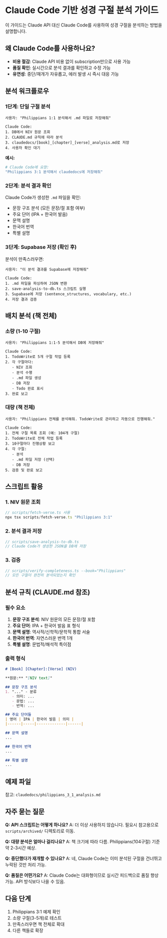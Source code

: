 # Claude Code 기반 성경 구절 분석 가이드

이 가이드는 Claude API 대신 Claude Code를 사용하여 성경 구절을 분석하는 방법을 설명합니다.

## 왜 Claude Code를 사용하나요?

- **비용 절감**: Claude API 비용 없이 subscription만으로 사용 가능
- **품질 확인**: 실시간으로 분석 결과를 확인하고 수정 가능
- **유연성**: 중단/재개가 자유롭고, 에러 발생 시 즉시 대응 가능

## 분석 워크플로우

### 1단계: 단일 구절 분석

```
사용자: "Philippians 1:1 분석해서 .md 파일로 저장해줘"

Claude Code:
1. DB에서 NIV 원문 조회
2. CLAUDE.md 규칙에 따라 분석
3. claudedocs/[book]_[chapter]_[verse]_analysis.md로 저장
4. 사용자 확인 대기
```

**예시:**
```bash
# Claude Code에 요청:
"Philippians 3:1 분석해서 claudedocs에 저장해줘"
```

### 2단계: 분석 결과 확인

Claude Code가 생성한 `.md` 파일을 확인:
- 문장 구조 분석 (모든 문장/절 포함 여부)
- 주요 단어 (IPA + 한국어 발음)
- 문맥 설명
- 한국어 번역
- 특별 설명

### 3단계: Supabase 저장 (확인 후)

분석이 만족스러우면:

```
사용자: "이 분석 결과를 Supabase에 저장해줘"

Claude Code:
1. .md 파일을 파싱하여 JSON 변환
2. save-analysis-to-db.ts 스크립트 실행
3. Supabase에 저장 (sentence_structures, vocabulary, etc.)
4. 저장 결과 검증
```

## 배치 분석 (책 전체)

### 소량 (1-10 구절)

```
사용자: "Philippians 1:1-5 분석해서 DB에 저장해줘"

Claude Code:
1. TodoWrite로 5개 구절 작업 등록
2. 각 구절마다:
   - NIV 조회
   - 분석 수행
   - .md 파일 생성
   - DB 저장
   - Todo 완료 표시
3. 완료 보고
```

### 대량 (책 전체)

```
사용자: "Philippians 전체를 분석해줘. TodoWrite로 관리하고 자동으로 진행해줘."

Claude Code:
1. 전체 구절 목록 조회 (예: 104개 구절)
2. TodoWrite로 전체 작업 등록
3. 10구절마다 진행상황 보고
4. 각 구절:
   - 분석
   - .md 파일 저장 (선택)
   - DB 저장
5. 검증 및 완료 보고
```

## 스크립트 활용

### 1. NIV 원문 조회

```typescript
// scripts/fetch-verse.ts 사용
npx tsx scripts/fetch-verse.ts "Philippians 3:1"
```

### 2. 분석 결과 저장

```typescript
// scripts/save-analysis-to-db.ts
// Claude Code가 생성한 JSON을 DB에 저장
```

### 3. 검증

```typescript
// scripts/verify-completeness.ts --book="Philippians"
// 모든 구절이 완전히 분석되었는지 확인
```

## 분석 규칙 (CLAUDE.md 참조)

### 필수 요소

1. **문장 구조 분석**: NIV 원문의 모든 문장/절 포함
2. **주요 단어**: IPA + 한국어 발음 표 형식
3. **문맥 설명**: 역사적/신학적/문학적 통합 서술
4. **한국어 번역**: 자연스러운 번역 1개
5. **특별 설명**: 문법적/해석적 특이점

### 출력 형식

```markdown
# [Book] [Chapter]:[Verse] (NIV)

**원문:** "[NIV text]"

## 문장 구조 분석
1. "..." - 분류
   - 의미: ...
   - 문법: ...
   - 번역: ...

## 주요 단어들
| 영어 | IPA | 한국어 발음 | 의미 |
|------|-----|-------------|------|

## 문맥 설명
...

## 한국어 번역
...

## 특별 설명
...
```

## 예제 파일

참고: `claudedocs/philippians_3_1_analysis.md`

## 자주 묻는 질문

**Q: API 스크립트는 어떻게 하나요?**
A: 더 이상 사용하지 않습니다. 필요시 참고용으로 `scripts/archived/` 디렉토리로 이동.

**Q: 대량 분석은 얼마나 걸리나요?**
A: 책 크기에 따라 다름. Philippians(104구절) 기준 약 2-3시간 예상.

**Q: 중단했다가 재개할 수 있나요?**
A: 네, Claude Code는 이미 분석된 구절을 건너뛰고 누락된 것만 처리 가능.

**Q: 품질은 어떤가요?**
A: Claude Code는 대화형이므로 실시간 피드백으로 품질 향상 가능. API 방식보다 나을 수 있음.

## 다음 단계

1. Philippians 3:1 예제 확인
2. 소량 구절(3-5개)로 테스트
3. 만족스러우면 책 전체로 확대
4. 다른 책들로 확장
